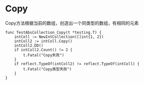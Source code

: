 # Copy

Copy方法根据当前的数组，创造出一个同类型的数组，有相同的元素

```
func TestAbsCollection_Copy(t *testing.T) {
	intColl := NewIntCollection([]int{1, 2})
	intColl2 := intColl.Copy()
	intColl2.DD()
	if intColl2.Count() != 2 {
		t.Fatal("Copy失败")
	}
	if reflect.TypeOf(intColl2) != reflect.TypeOf(intColl) {
		t.Fatal("Copy类型失败")
	}
}
```